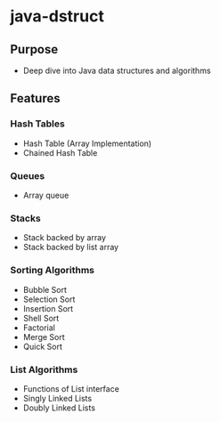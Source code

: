 # java-dstruct

## Purpose
- Deep dive into Java data structures and algorithms

## Features

### Hash Tables
- Hash Table (Array Implementation)
- Chained Hash Table

### Queues
- Array queue

### Stacks
- Stack backed by array
- Stack backed by list array

### Sorting Algorithms
- Bubble Sort
- Selection Sort
- Insertion Sort
- Shell Sort
- Factorial
- Merge Sort
- Quick Sort

### List Algorithms
- Functions of List interface
- Singly Linked Lists
- Doubly Linked Lists
